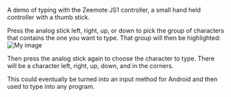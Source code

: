 
A demo of typing with the Zeemote JS1 controller, a small hand held controller with a thumb stick.

Press the analog stick left, right, up, or down to pick the group of characters that contains the one you want to type. That group will then be highlighted:
![My image](../../../raw/master/AnalogTyper/doc/screenshot.jpg)

Then press the analog stick again to choose the character to type. There will be a character left, right, up, down, and in the corners.

This could eventually be turned into an input method for Android and then used to type into any program.